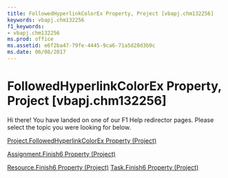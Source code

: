 ```yaml
---
title: FollowedHyperlinkColorEx Property, Project [vbapj.chm132256]
keywords: vbapj.chm132256
f1_keywords:
- vbapj.chm132256
ms.prod: office
ms.assetid: e6f2ba47-79fe-4445-9ca6-71a5d28d3b9c
ms.date: 06/08/2017
---
```



# FollowedHyperlinkColorEx Property, Project [vbapj.chm132256]

Hi there! You have landed on one of our F1 Help redirector pages. Please select the topic you were looking for below.

[Project.FollowedHyperlinkColorEx Property (Project)](http://msdn.microsoft.com/library/72683515-81d3-915b-6da0-2593fbca0d00%28Office.15%29.aspx)

[Assignment.Finish6 Property (Project)](http://msdn.microsoft.com/library/4fa7d458-ea66-632d-957f-67a136e49284%28Office.15%29.aspx)

[Resource.Finish6 Property (Project)](http://msdn.microsoft.com/library/c9224977-3a53-12c6-a6ca-ee8d67c81297%28Office.15%29.aspx)
[Task.Finish6 Property (Project)](http://msdn.microsoft.com/library/c289be7c-81e2-b8ff-ef6c-f93d9db4167c%28Office.15%29.aspx)

